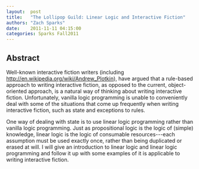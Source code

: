 ```yaml
--- 
layout:  post 
title:   "The Lollipop Guild: Linear Logic and Interactive Fiction"
authors: "Zach Sparks" 
date:    2011-11-11 04:15:00 
categories: Sparks Fall2011
--- 
```

## Abstract

Well-known interactive fiction writers (including
http://en.wikipedia.org/wiki/Andrew_Plotkin), have argued that a rule-based
approach to writing interactive fiction, as opposed to the current,
object-oriented approach, is a natural way of thinking about writing interactive
fiction. Unfortunately, vanilla logic programming is unable to conveniently deal
with some of the situations that come up frequently when writing interactive
fiction, such as state and exceptions to rules.

One way of dealing with state is to use linear logic programming
rather than vanilla logic programming. Just as propositional logic is
the logic of (simple) knowledge, linear logic is the logic of
consumable resources---each assumption must be used exactly once,
rather than being duplicated or erased at will. I will give an
introduction to linear logic and linear logic programming and follow
it up with some examples of it is applicable to writing interactive
fiction.

